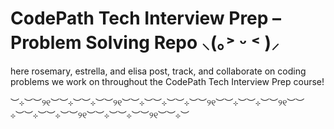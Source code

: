 # CodePath Tech Interview Prep – Problem Solving Repo ⸜(｡˃ ᵕ ˂ )⸝
here rosemary, estrella, and elisa post, track, and collaborate on coding problems we work on throughout the CodePath Tech Interview Prep course!

︶⊹︶︶୨୧︶︶⊹︶︶⊹︶︶୨୧︶︶⊹︶︶⊹︶︶⊹︶︶୨୧︶︶⊹︶︶⊹︶︶୨୧︶︶⊹︶︶⊹︶︶⊹︶︶୨୧︶︶⊹︶︶⊹︶︶୨୧︶︶⊹︶
